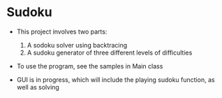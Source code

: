 # Sudoku

- This project involves two parts:
  1. A sodoku solver using backtracing
  2. A sudoku generator of three different levels of difficulties
 
- To use the program, see the samples in Main class

- GUI is in progress, which will include the playing sudoku function, as well as solving
